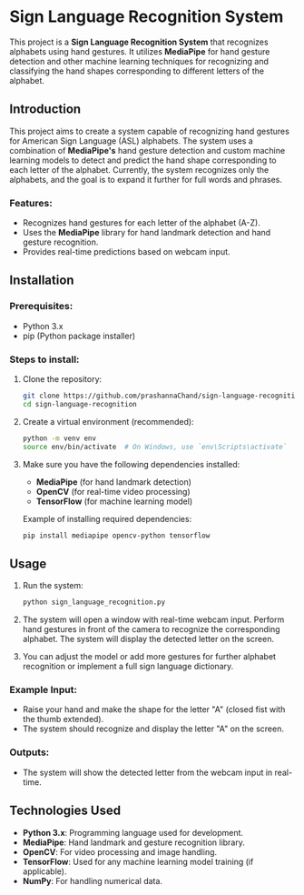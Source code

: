 # Sign Language Recognition System

This project is a **Sign Language Recognition System** that recognizes alphabets using hand gestures. It utilizes **MediaPipe** for hand gesture detection and other machine learning techniques for recognizing and classifying the hand shapes corresponding to different letters of the alphabet.

## Introduction

This project aims to create a system capable of recognizing hand gestures for American Sign Language (ASL) alphabets. The system uses a combination of **MediaPipe's** hand gesture detection and custom machine learning models to detect and predict the hand shape corresponding to each letter of the alphabet. Currently, the system recognizes only the alphabets, and the goal is to expand it further for full words and phrases.

### Features:
- Recognizes hand gestures for each letter of the alphabet (A-Z).
- Uses the **MediaPipe** library for hand landmark detection and hand gesture recognition.
- Provides real-time predictions based on webcam input.

## Installation

### Prerequisites:
- Python 3.x
- pip (Python package installer)

### Steps to install:

1. Clone the repository:
    ```bash
    git clone https://github.com/prashannaChand/sign-language-recognition.git
    cd sign-language-recognition
    ```

2. Create a virtual environment (recommended):
    ```bash
    python -m venv env
    source env/bin/activate  # On Windows, use `env\Scripts\activate`
    ```

3. Make sure you have the following dependencies installed:
    - **MediaPipe** (for hand landmark detection)
    - **OpenCV** (for real-time video processing)
    - **TensorFlow** (for machine learning model)

    Example of installing required dependencies:
    ```bash
    pip install mediapipe opencv-python tensorflow
    ```

## Usage

1. Run the system:
    ```bash
    python sign_language_recognition.py
    ```

2. The system will open a window with real-time webcam input. Perform hand gestures in front of the camera to recognize the corresponding alphabet. The system will display the detected letter on the screen.

3. You can adjust the model or add more gestures for further alphabet recognition or implement a full sign language dictionary.

### Example Input:
- Raise your hand and make the shape for the letter "A" (closed fist with the thumb extended).
- The system should recognize and display the letter "A" on the screen.

### Outputs:
- The system will show the detected letter from the webcam input in real-time.

## Technologies Used

- **Python 3.x**: Programming language used for development.
- **MediaPipe**: Hand landmark and gesture recognition library.
- **OpenCV**: For video processing and image handling.
- **TensorFlow**: Used for any machine learning model training (if applicable).
- **NumPy**: For handling numerical data.

